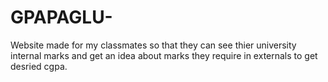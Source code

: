 # GPAPAGLU-
Website made for my classmates so that they can see thier university internal marks and get an idea about marks they require in externals to get desried cgpa. 

